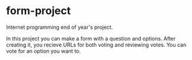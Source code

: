 # form-project
Internet programming end of year's project.

In this project you can make a form with a question and options.
After creating it, you recieve URLs for both voting and reviewing votes.
You can vote for an option you want to.
